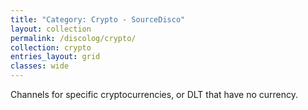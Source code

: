 ```yaml
---
title: "Category: Crypto - SourceDisco"
layout: collection
permalink: /discolog/crypto/
collection: crypto
entries_layout: grid
classes: wide
---
```


Channels for specific cryptocurrencies, or DLT that have no currency.